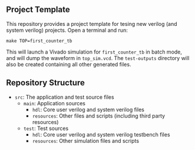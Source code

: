 ## Project Template

This repository provides a project template for tesing new verilog (and system verilog) projects. Open a terminal and run: 

```
make TOP=first_counter_tb
```

This will launch a Vivado simulation for `first_counter_tb` in batch mode, and will dump the waveform in `top_sim.vcd`. The `test-outputs` directory will also be created containing all other generated files.

## Repository Structure

* `src`: The application and test source files
	* `main`:  Application sources 
		* `hdl`: Core user verilog and system verilog files
		* `resources`: Other files and scripts (including third party resources)
	* `test`: Test sources
		* `hdl`: Core user verilog and system verilog testbench files
		* `resources`: Other simulation files and scripts 		
 



